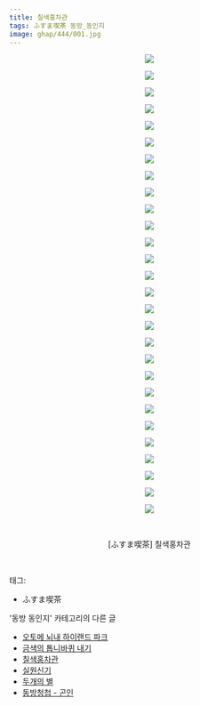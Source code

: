 ```yaml
---
title: 칠색홍차관
tags: ふすま喫茶 동방_동인지
image: ghap/444/001.jpg
---
```

<div class="article">
<p style="text-align: center; clear: none; float: none;"><img src="{{ site.nasurl }}/ghap/444/001.jpg"/></p>
<p style="text-align: center; clear: none; float: none;"><img src="{{ site.nasurl }}/ghap/444/002.jpg"/></p>
<p style="text-align: center; clear: none; float: none;"><img src="{{ site.nasurl }}/ghap/444/003.jpg"/></p>
<p style="text-align: center; clear: none; float: none;"><img src="{{ site.nasurl }}/ghap/444/004.jpg"/></p>
<p style="text-align: center; clear: none; float: none;"><img src="{{ site.nasurl }}/ghap/444/005.jpg"/></p>
<p style="text-align: center; clear: none; float: none;"><img src="{{ site.nasurl }}/ghap/444/006.jpg"/></p>
<p style="text-align: center; clear: none; float: none;"><img src="{{ site.nasurl }}/ghap/444/007.jpg"/></p>
<p style="text-align: center; clear: none; float: none;"><img src="{{ site.nasurl }}/ghap/444/008.jpg"/></p>
<p style="text-align: center; clear: none; float: none;"><img src="{{ site.nasurl }}/ghap/444/009.jpg"/></p>
<p style="text-align: center; clear: none; float: none;"><img src="{{ site.nasurl }}/ghap/444/010.jpg"/></p>
<p style="text-align: center; clear: none; float: none;"><img src="{{ site.nasurl }}/ghap/444/011.jpg"/></p>
<p style="text-align: center; clear: none; float: none;"><img src="{{ site.nasurl }}/ghap/444/012.jpg"/></p>
<p style="text-align: center; clear: none; float: none;"><img src="{{ site.nasurl }}/ghap/444/013.jpg"/></p>
<p style="text-align: center; clear: none; float: none;"><img src="{{ site.nasurl }}/ghap/444/014.jpg"/></p>
<p style="text-align: center; clear: none; float: none;"><img src="{{ site.nasurl }}/ghap/444/015.jpg"/></p>
<p style="text-align: center; clear: none; float: none;"><img src="{{ site.nasurl }}/ghap/444/016.jpg"/></p>
<p style="text-align: center; clear: none; float: none;"><img src="{{ site.nasurl }}/ghap/444/017.jpg"/></p>
<p style="text-align: center; clear: none; float: none;"><img src="{{ site.nasurl }}/ghap/444/018.jpg"/></p>
<p style="text-align: center; clear: none; float: none;"><img src="{{ site.nasurl }}/ghap/444/019.jpg"/></p>
<p style="text-align: center; clear: none; float: none;"><img src="{{ site.nasurl }}/ghap/444/020.jpg"/></p>
<p style="text-align: center; clear: none; float: none;"><img src="{{ site.nasurl }}/ghap/444/021.jpg"/></p>
<p style="text-align: center; clear: none; float: none;"><img src="{{ site.nasurl }}/ghap/444/022.jpg"/></p>
<p style="text-align: center; clear: none; float: none;"><img src="{{ site.nasurl }}/ghap/444/023.jpg"/></p>
<p style="text-align: center; clear: none; float: none;"><img src="{{ site.nasurl }}/ghap/444/024.jpg"/></p>
<p style="text-align: center; clear: none; float: none;"><img src="{{ site.nasurl }}/ghap/444/025.jpg"/></p>
<p style="text-align: center; clear: none; float: none;"><img src="{{ site.nasurl }}/ghap/444/026.jpg"/></p>
<p style="text-align: center; clear: none; float: none;"><img src="{{ site.nasurl }}/ghap/444/027.jpg"/></p>
<p style="text-align: center; clear: none; float: none;"><img src="{{ site.nasurl }}/ghap/444/028.jpg"/></p>
<p style="text-align: center; clear: none; float: none;"><br/></p>
<p style="text-align: center; clear: none; float: none;">[ふすま喫茶] 칠색홍차관</p>
<p><br/></p>
</div><div class="tagTrail">
<p>태그: </p>
<ul>
<li>ふすま喫茶</li>
</ul>
</div><div class="another">
<p>'동방 동인지' 카테고리의 다른 글</p>
<ul>
<li><a href="/2016-06-21-ghap_447">오토메 뇌내 하이랜드 파크</a></li>
<li><a href="/2016-06-21-ghap_446">금색의 톱니바퀴 내기</a></li>
<li><a href="/2016-06-21-ghap_444">칠색홍차관</a></li>
<li><a href="/2016-06-21-ghap_443">실원신기</a></li>
<li><a href="/2016-06-21-ghap_442">두개의 별</a></li>
<li><a href="/2016-06-21-ghap_441">동방청첩 - 곤인</a></li>
</ul>
</div><div class="cb_module cb_fluid">
<div class="cb_wrt cb_profile">
</div><!-- commentList close -->
</div>